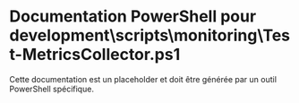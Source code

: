 # Documentation PowerShell pour development\scripts\monitoring\Test-MetricsCollector.ps1

Cette documentation est un placeholder et doit être générée par un outil PowerShell spécifique.
